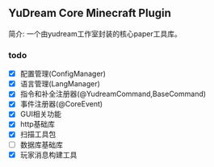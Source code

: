 ## YuDream Core Minecraft Plugin

简介: 一个由yudream工作室封装的核心paper工具库。

### todo

- [x] 配置管理(ConfigManager)
- [x] 语言管理(LangManager)
- [x] 指令和补全注册器(@YudreamCommand,BaseCommand)
- [x] 事件注册器(@CoreEvent)
- [x] GUI相关功能
- [x] http基础库
- [x] 扫描工具包
- [ ] 数据库基础库
- [x] 玩家消息构建工具
